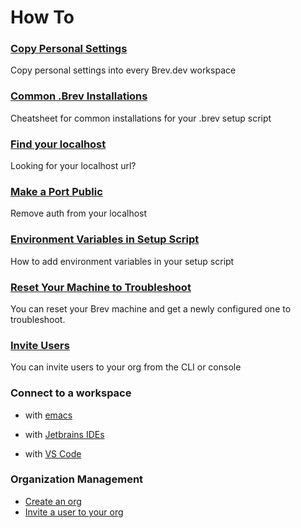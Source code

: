 # How To

### [Copy Personal Settings](copy-personal-settings.md)
Copy personal settings into every Brev.dev workspace

### [Common .Brev Installations](automatically-set-up.md)
Cheatsheet for common installations for your .brev setup script

### [Find your localhost](find-my-localhost.md)
Looking for your localhost url?

### [Make a Port Public](make-port-public.md)
Remove auth from your localhost

### [Environment Variables in Setup Script](env-vars-dot-brev.md)
How to add environment variables in your setup script

### [Reset Your Machine to Troubleshoot](troubleshoot-reset.md)
You can reset your Brev machine and get a newly configured one to troubleshoot.

### [Invite Users](invite-users.md)
You can invite users to your org from the CLI or console

<!-- ### [Share Your Workspace](share-your-workspace.md)
Get a link to clone your dev environment in someone else's Brev.dev account -->

### Connect to a workspace

* with [emacs](connect-via-emacs.md)

* with [Jetbrains IDEs](connect-via-jetbrains.md)

* with [VS Code](connect-via-vscode.md)

### Organization Management

* [Create an org](create-org.md)
* [Invite a user to your org](invite-users-to-org.md)
